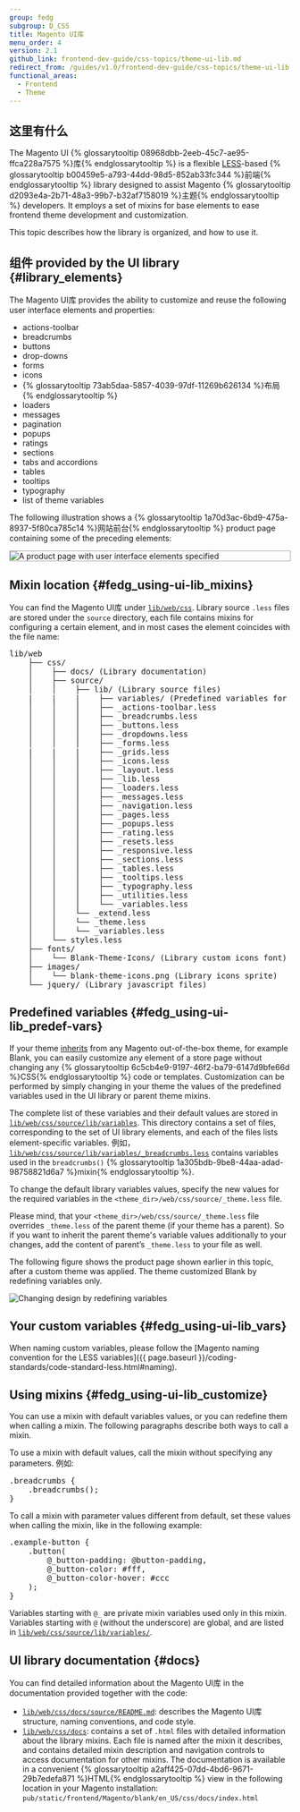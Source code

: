```yaml
---
group: fedg
subgroup: D_CSS
title: Magento UI库
menu_order: 4
version: 2.1
github_link: frontend-dev-guide/css-topics/theme-ui-lib.md
redirect_from: /guides/v1.0/frontend-dev-guide/css-topics/theme-ui-lib.html
functional_areas:
  - Frontend
  - Theme
---
```


<h2 id="fedg_using-ui-lib_overview">这里有什么</h2>

The Magento UI {% glossarytooltip 08968dbb-2eeb-45c7-ae95-ffca228a7575 %}库{% endglossarytooltip %} is a flexible <a href="http://lesscss.org/" target="_blank">LESS</a>-based {% glossarytooltip b00459e5-a793-44dd-98d5-852ab33fc344 %}前端{% endglossarytooltip %} library designed to assist Magento {% glossarytooltip d2093e4a-2b71-48a3-99b7-b32af7158019 %}主题{% endglossarytooltip %} developers. It employs a set of mixins for base elements to ease frontend theme development and customization. 

This topic describes how the library is organized, and how to use it. 

## 组件 provided by the UI library {#library_elements}
The Magento UI库 provides the ability to customize and reuse the following user interface elements and properties:

*	actions-toolbar
*	breadcrumbs
*	buttons
*	drop-downs
*	forms
*	icons
*	{% glossarytooltip 73ab5daa-5857-4039-97df-11269b626134 %}布局{% endglossarytooltip %}
*	loaders
*	messages
*	pagination
*	popups
*	ratings
*	sections
*	tabs and accordions
*	tables
*	tooltips
*	typography
*	list of theme variables

The following illustration shows a {% glossarytooltip 1a70d3ac-6bd9-475a-8937-5f80ca785c14 %}网站前台{% endglossarytooltip %} product page containing some of the preceding elements:

<div style="border: 1px solid #ABABAB">
<img src="{{ site.baseurl }}/common/images/ui_lib1.png" alt="A product page with user interface elements specified">
</div>

## Mixin location {#fedg_using-ui-lib_mixins}

 You can find the Magento UI库 under <a href="{{ site.mage2000url }}lib/web/css" target="_blank"><code>lib/web/css</code></a>. Library source `.less` files are stored under the `source` directory, each file contains mixins for configuring a certain element, and in most cases the element coincides with the file name:

<pre>lib/web
    ├── css/
    │    ├── docs/ (Library documentation)
    │    ├── source/
    │    │    ├── lib/ (Library source files)
    |    |    |    ├── variables/ (Predefined variables for each mixin)
    │    │    │    ├── _actions-toolbar.less
    │    │    │    ├── _breadcrumbs.less
    │    │    │    ├── _buttons.less
    │    │    │    ├── _dropdowns.less
    │    │    │    ├── _forms.less
    |    |    |    ├── _grids.less
    │    │    │    ├── _icons.less
    │    │    │    ├── _layout.less
    │    │    │    ├── _lib.less
    │    │    │    ├── _loaders.less
    │    │    │    ├── _messages.less
    │    │    │    ├── _navigation.less
    │    │    │    ├── _pages.less
    │    │    │    ├── _popups.less
    │    │    │    ├── _rating.less
    │    │    │    ├── _resets.less
    │    │    │    ├── _responsive.less
    │    │    │    ├── _sections.less
    │    │    │    ├── _tables.less
    │    │    │    ├── _tooltips.less
    │    │    │    ├── _typography.less
    │    │    │    ├── _utilities.less
    │    │    │    └── _variables.less
    │    │    └── _extend.less
    │    │    └── _theme.less
    │    │    └── _variables.less
    │    └── styles.less
    ├── fonts/
    │    └── Blank-Theme-Icons/ (Library custom icons font)
    ├── images/
    │    └── blank-theme-icons.png (Library icons sprite)
    └── jquery/ (Library javascript files)</pre>


## Predefined variables {#fedg_using-ui-lib_predef-vars}

If your theme <a href="{{ page.baseurl }}/frontend-dev-guide/themes/theme-inherit.html" target="_blank">inherits</a> from any Magento out-of-the-box theme, for example Blank, you can easily customize any element of a store page without changing any {% glossarytooltip 6c5cb4e9-9197-46f2-ba79-6147d9bfe66d %}CSS{% endglossarytooltip %} code or templates. Customization can be performed by simply changing in your theme the values of the predefined variables used in the UI library or parent theme mixins.

The complete list of these variables and their default values are stored in <a href="{{ site.mage2000url }}lib/web/css/source/lib/variables" target="_blank"><code>lib/web/css/source/lib/variables</code></a>. This directory contains a set of files, corresponding to the set of UI library elements, and each of the files lists element-specific variables. 例如， <a href="{{ site.mage2000url }}lib/web/css/source/lib/variables/_breadcrumbs.less" target="_blank"><code>lib/web/css/source/lib/variables/_breadcrumbs.less</code></a> contains variables used in the `breadcrumbs()` {% glossarytooltip 1a305bdb-9be8-44aa-adad-98758821d6a7 %}mixin{% endglossarytooltip %}.

To change the default library variables values, specify the new values for the required variables in the <code>&lt;theme_dir&gt;/web/css/source/_theme.less</code> file.

<div class="bs-callout bs-callout-info" id="info">
<p>Please mind, that your <code>&lt;theme_dir&gt;/web/css/source/_theme.less</code> file overrides <code>_theme.less</code> of the parent theme (if your theme has a parent). So if you want to inherit the parent theme's variable values additionally to your changes, add the content of parent’s <code>_theme.less</code> to your file as well.</p>
</div>

The following figure shows the product page shown earlier in this topic, after a custom theme was applied. The theme customized Blank by redefining variables only.

<img src="{{ site.baseurl }}/common/images/ui_lib2.png" alt="Changing design by redefining variables">

## Your custom variables {#fedg_using-ui-lib_vars}

When naming custom variables, please follow the [Magento naming convention for the LESS variables]({{ page.baseurl }}/coding-standards/code-standard-less.html#naming).

## Using mixins {#fedg_using-ui-lib_customize}

You can use a mixin with default variables values, or you can redefine them when calling a mixin. The following paragraphs describe both ways to call a mixin.

To use a mixin with default values, call the mixin without specifying any parameters. 例如:

<pre>.breadcrumbs {
    .breadcrumbs();
}</pre>

To call a mixin with parameter values different from default, set these values when calling the mixin, like in the following example:

<pre>.example-button {
    .button(
        @_button-padding: @button-padding,
        @_button-color: #fff,
        @_button-color-hover: #ccc
    );
}</pre>

Variables starting with `@_` are private mixin variables used only in this mixin. Variables starting with `@` (without the underscore) are global, and are listed in <a href="{{ site.mage2000url }}lib/web/css/source/lib/variables" target="_blank"><code>lib/web/css/source/lib/variables/</code></a>.

## UI library documentation {#docs}

You can find detailed information about the Magento UI库 in the documentation provided together with the code:

* <a href="{{ site.mage2000url }}lib/web/css/docs/source/README.md" target="_blank"><code>lib/web/css/docs/source/README.md</code></a>: describes the Magento UI库 structure, naming conventions, and code style.
* <a href="{{ site.mage2000url }}lib/web/css/docs" target="_blank"><code>lib/web/css/docs</code></a>: contains a set of `.html` files with detailed information about the library mixins. Each file is named after the mixin it describes, and contains detailed mixin description and navigation controls to access documentation for other mixins. The documentation is available in a convenient {% glossarytooltip a2aff425-07dd-4bd6-9671-29b7edefa871 %}HTML{% endglossarytooltip %} view in the following location in your Magento installation: <code>pub/static/frontend/Magento/blank/en_US/css/docs/index.html</code>

